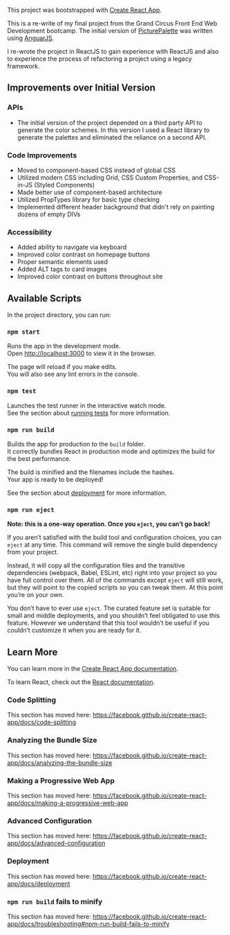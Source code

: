 This project was bootstrapped with [Create React App](https://github.com/facebook/create-react-app).


This is a re-write of my final project from the Grand Circus Front End Web Development bootcamp. The initial version of [PicturePalette](https://github.com/bobmatyas/gc-final-project) was written using [AnguarJS](https://www.angularjs.org). 

I re-wrote the project in ReactJS to gain experience with ReactJS and also to experience the process of refactoring a project using a legacy framework.


## Improvements over Initial Version

### APIs

- The initial version of the project depended on a third party API to generate the color schemes. In this version I used a React library to generate the palettes and eliminated the reliance on a second API. 


### Code Improvements 

- Moved to component-based CSS instead of global CSS
- Utilized modern CSS including Grid, CSS Custom Properties, and CSS-in-JS (Styled Components)
- Made better use of component-based architecture
- Utilized PropTypes library for basic type checking
- Implemented different header background that didn't rely on painting dozens of empty DIVs


### Accessibility

- Added ability to navigate via keyboard
- Improved color contrast on homepage buttons
- Proper semantic elements used 
- Added ALT tags to card images
- Improved color contrast on buttons throughout site



## Available Scripts

In the project directory, you can run:

### `npm start`

Runs the app in the development mode.<br />
Open [http://localhost:3000](http://localhost:3000) to view it in the browser.

The page will reload if you make edits.<br />
You will also see any lint errors in the console.

### `npm test`

Launches the test runner in the interactive watch mode.<br />
See the section about [running tests](https://facebook.github.io/create-react-app/docs/running-tests) for more information.

### `npm run build`

Builds the app for production to the `build` folder.<br />
It correctly bundles React in production mode and optimizes the build for the best performance.

The build is minified and the filenames include the hashes.<br />
Your app is ready to be deployed!

See the section about [deployment](https://facebook.github.io/create-react-app/docs/deployment) for more information.

### `npm run eject`

**Note: this is a one-way operation. Once you `eject`, you can’t go back!**

If you aren’t satisfied with the build tool and configuration choices, you can `eject` at any time. This command will remove the single build dependency from your project.

Instead, it will copy all the configuration files and the transitive dependencies (webpack, Babel, ESLint, etc) right into your project so you have full control over them. All of the commands except `eject` will still work, but they will point to the copied scripts so you can tweak them. At this point you’re on your own.

You don’t have to ever use `eject`. The curated feature set is suitable for small and middle deployments, and you shouldn’t feel obligated to use this feature. However we understand that this tool wouldn’t be useful if you couldn’t customize it when you are ready for it.

## Learn More

You can learn more in the [Create React App documentation](https://facebook.github.io/create-react-app/docs/getting-started).

To learn React, check out the [React documentation](https://reactjs.org/).

### Code Splitting

This section has moved here: https://facebook.github.io/create-react-app/docs/code-splitting

### Analyzing the Bundle Size

This section has moved here: https://facebook.github.io/create-react-app/docs/analyzing-the-bundle-size

### Making a Progressive Web App

This section has moved here: https://facebook.github.io/create-react-app/docs/making-a-progressive-web-app

### Advanced Configuration

This section has moved here: https://facebook.github.io/create-react-app/docs/advanced-configuration

### Deployment

This section has moved here: https://facebook.github.io/create-react-app/docs/deployment

### `npm run build` fails to minify

This section has moved here: https://facebook.github.io/create-react-app/docs/troubleshooting#npm-run-build-fails-to-minify
